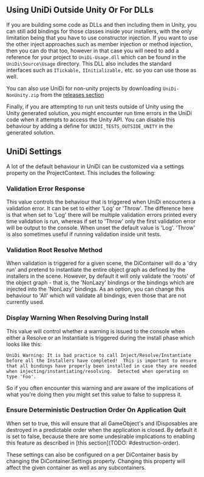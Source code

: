 ## Using UniDi Outside Unity Or For DLLs

If you are building some code as DLLs and then including them in Unity, you can still add bindings for those classes inside your installers, with the only limitation being that you have to use constructor injection.  If you want to use the other inject approaches such as member injection or method injection, then you can do that too, however in that case you will need to add a reference for your project to `UniDi-Usage.dll` which can be found in the `UniDi\Source\Usage` directory.  This DLL also includes the standard interfaces such as `ITickable,` `IInitializable,` etc. so you can use those as well.

You can also use UniDi for non-unity projects by downloading `UniDi-NonUnity.zip` from the [releases section](https://github.com/svermeulen/Extenject/releases)

Finally, if you are attempting to run unit tests outside of Unity using the Unity generated solution, you might encounter run time errors in the UniDi code when it attempts to access the Unity API.  You can disable this behaviour by adding a define for `UNIDI_TESTS_OUTSIDE_UNITY` in the generated solution.

## UniDi Settings

A lot of the default behaviour in UniDi can be customized via a settings property on the ProjectContext.  This includes the following:

### Validation Error Response
This value controls the behaviour that is triggered when UniDi encounters a validation error.  It can be set to either 'Log' or 'Throw'.  The difference here is that when set to 'Log' there will be multiple validation errors printed every time validation is run, whereas if set to 'Throw' only the first validation error will be output to the console.  When unset the default value is 'Log'.  'Throw' is also sometimes useful if running validation inside unit tests.

### Validation Root Resolve Method
When validation is triggered for a given scene, the DiContainer will do a 'dry run' and pretend to instantiate the entire object graph as defined by the installers in the scene.   However, by default it will only validate the 'roots' of the object graph - that is, the 'NonLazy' bindings or the bindings which are injected into the 'NonLazy' bindings.  As an option, you can change this behaviour to 'All' which will validate all bindings, even those that are not currently used.

### Display Warning When Resolving During Install
This value will control whether a warning is issued to the console when either a Resolve or an Instantiate is triggered during the install phase which looks like this:

```
UniDi Warning: It is bad practice to call Inject/Resolve/Instantiate before all the Installers have completed!  This is important to ensure that all bindings have properly been installed in case they are needed when injecting/instantiating/resolving.  Detected when operating on type 'Foo'.
```

So if you often encounter this warning and are aware of the implications of what you're doing then you might set this value to false to suppress it.

### Ensure Deterministic Destruction Order On Application Quit
When set to true, this will ensure that all GameObject's and IDisposables are destroyed in a predictable order when the application is closed.  By default it is set to false, because there are some undesirable implications to enabling this feature as described in [this section](TODO: #destruction-order).

These settings can also be configured on a per DiContainer basis by changing the DiContainer.Settings property.  Changing this property will affect the given container as well as any subcontainers.

